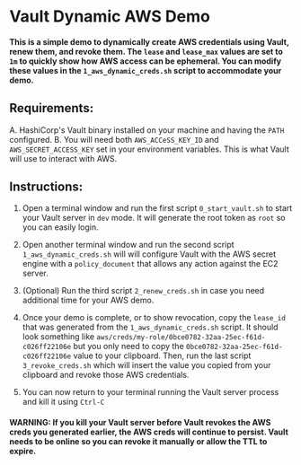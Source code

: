 # Vault Dynamic AWS Demo

#### This is a simple demo to dynamically create AWS credentials using Vault, renew them, and revoke them.  The `lease` and `lease_max` values are set to `1m` to quickly show how AWS access can be ephemeral.  You can modify these values in the `1_aws_dynamic_creds.sh` script to accommodate your demo.

## Requirements: 
A. HashiCorp's Vault binary installed on your machine and having the `PATH` configured.
B. You will need both `AWS_ACCeSS_KEY_ID` and `AWS_SECRET_ACCESS_KEY` set in your environment variables.  This is what Vault will use to interact with AWS.

## Instructions: 
1. Open a terminal window and run the first script `0_start_vault.sh` to start your Vault server in `dev` mode.  It will generate the root token as `root` so you can easily login.

2. Open another terminal window and run the second script `1_aws_dynamic_creds.sh` will will configure Vault with the AWS secret engine with a `policy_document` that allows any action against the EC2 server.

3. (Optional) Run the third script `2_renew_creds.sh` in case you need additional time for your AWS demo.

4. Once your demo is complete, or to show revocation, copy the `lease_id` that was generated from the `1_aws_dynamic_creds.sh` script.  It should look something like `aws/creds/my-role/0bce0782-32aa-25ec-f61d-c026ff22106e` but you only need to copy the `0bce0782-32aa-25ec-f61d-c026ff22106e` value to your clipboard.  Then, run the last script `3_revoke_creds.sh` which will insert the value you copied from your clipboard and revoke those AWS credentials.

5. You can now return to your terminal running the Vault server process and kill it using `Ctrl-C`

#### WARNING: If you kill your Vault server before Vault revokes the AWS creds you generated earlier, the AWS creds will continue to persist.  Vault needs to be online so you can revoke it manually or allow the TTL to expire.
